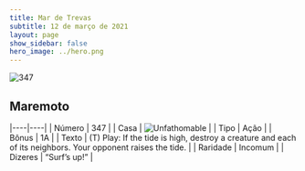 ```yaml
---
title: Mar de Trevas
subtitle: 12 de março de 2021
layout: page
show_sidebar: false
hero_image: ../hero.png
---
```


![347](https://cdn.keyforgegame.com/media/card_front/pt/496_347_J8MV45MF8W5M_pt.png)

## Maremoto

|----|----|
| Número | 347 |
| Casa | ![Unfathomable](https://archonarcana.com/images/thumb/1/10/Unfathomable.png/22px-Unfathomable.png "Abissais") |
| Tipo | Ação |
| Bônus | 1A |
| Texto | (T) Play: If the tide is high, destroy a creature and each of its neighbors. Your opponent raises the tide. |
| Raridade | Incomum |
| Dizeres | “Surf’s up!” |
